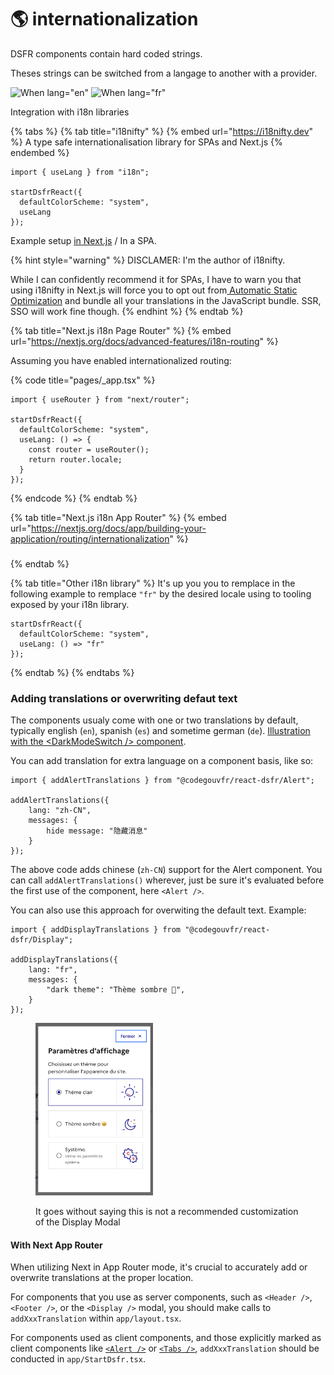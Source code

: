 # 🌎 internationalization

DSFR components contain hard coded strings.

Theses strings can be switched from a langage to another with a provider.

![When lang="en"](https://user-images.githubusercontent.com/6702424/202221151-9e04dd77-da52-4ce7-b1b1-5bb653addf50.png) ![When lang="fr"](https://user-images.githubusercontent.com/6702424/202221309-b11b89a7-4893-442b-ab2a-92f85177ba69.png)

Integration with i18n libraries

{% tabs %}
{% tab title="i18nifty" %}
{% embed url="https://i18nifty.dev" %}
A type safe internationalisation library for SPAs and Next.js
{% endembed %}

```tsx
import { useLang } from "i18n";

startDsfrReact({ 
  defaultColorScheme: "system",
  useLang 
});
```

Example setup [in Next.js](https://github.com/etalab/etalab-website/blob/b427049dd9609ddbdd5fc2b42484d700e20851f4/pages/\_app.tsx#L39-L42) / In a SPA.

{% hint style="warning" %}
DISCLAMER: I'm the author of i18nifty.

While I can confidently recommend it for SPAs, I have to warn you that using i18nifty in Next.js will force you to opt out from[ Automatic Static Optimization](https://nextjs.org/docs/messages/opt-out-auto-static-optimization) and bundle all your translations in the JavaScript bundle. SSR, SSO will work fine though.
{% endhint %}
{% endtab %}

{% tab title="Next.js i18n Page Router" %}
{% embed url="https://nextjs.org/docs/advanced-features/i18n-routing" %}

Assuming you have enabled internationalized routing:

{% code title="pages/_app.tsx" %}
```tsx
import { useRouter } from "next/router";

startDsfrReact({ 
  defaultColorScheme: "system",
  useLang: () => {
    const router = useRouter();
    return router.locale;
  } 
});
```
{% endcode %}
{% endtab %}

{% tab title="Next.js i18n App Router" %}
{% embed url="https://nextjs.org/docs/app/building-your-application/routing/internationalization" %}

###
{% endtab %}

{% tab title="Other i18n library" %}
It's up you you to remplace in the following example to remplace `"fr"` by the desired locale using to tooling exposed by your i18n library.

```tsx
startDsfrReact({ 
  defaultColorScheme: "system",
  useLang: () => "fr"
});
```
{% endtab %}
{% endtabs %}



### Adding translations or overwriting defaut text

The components usualy come with one or two translations by default, typically english (`en`), spanish (`es`) and sometime german (`de`). [Illustration with the \<DarkModeSwitch /> component](https://github.com/codegouvfr/react-dsfr/blob/e8b78dd5ad069a322fbcc34b34b25d4ac8214e34/src/DarkModeSwitch.tsx#L162-L199).

You can add translation for extra language on a component basis, like so:

```tsx
import { addAlertTranslations } from "@codegouvfr/react-dsfr/Alert";

addAlertTranslations({
    lang: "zh-CN",
    messages: {
        hide message: "隐藏消息"
    }
});
```

The above code adds chinese (`zh-CN`) support for the Alert component. You can call `addAlertTranslations()` wherever, just be sure it's evaluated before the first use of the component, here `<Alert />`.

You can also use this approach for overwiting the default text. Example: &#x20;

```tsx
import { addDisplayTranslations } from "@codegouvfr/react-dsfr/Display";

addDisplayTranslations({
	lang: "fr",
	messages: {
		"dark theme": "Thème sombre 🤩",
	}
});
```

<figure><img src=".gitbook/assets/image.png" alt="" width="188"><figcaption><p>It goes without saying this is not a recommended customization of the Display Modal</p></figcaption></figure>

#### With Next App Router

When utilizing Next in App Router mode, it's crucial to accurately add or overwrite translations at the proper location.

For components that you use as server components, such as `<Header />`, `<Footer />`, or the `<Display />` modal, you should make calls to `addXxxTranslation` within `app/layout.tsx`.

For components used as client components, and those explicitly marked as client components like [`<Alert />`](https://github.com/codegouvfr/react-dsfr/blob/5d912eb7295e03d010a148c46798909e53ba9261/src/Alert.tsx#L1) or [`<Tabs />`](https://github.com/codegouvfr/react-dsfr/blob/main/src/Tabs.tsx#L1), `addXxxTranslation` should be conducted in `app/StartDsfr.tsx`.
